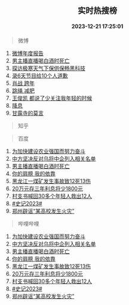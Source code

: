 <div align="center"><h2>实时热搜榜</h2><h4>2023-12-21 17:25:01</h4></div>

> 微博  

1. [微博年度报告](https://s.weibo.com/weibo?q=%E5%BE%AE%E5%8D%9A%E5%B9%B4%E5%BA%A6%E6%8A%A5%E5%91%8A&t=31&band_rank=1&Refer=top)<br />
2. [男主播直播喝白酒时死亡](https://s.weibo.com/weibo?q=%23%E7%94%B7%E4%B8%BB%E6%92%AD%E7%9B%B4%E6%92%AD%E5%96%9D%E7%99%BD%E9%85%92%E6%97%B6%E6%AD%BB%E4%BA%A1%23&t=31&band_rank=2&Refer=top)<br />
3. [探访极寒天气下保供保畅黑科技](https://s.weibo.com/weibo?q=%23%E6%8E%A2%E8%AE%BF%E6%9E%81%E5%AF%92%E5%A4%A9%E6%B0%94%E4%B8%8B%E4%BF%9D%E4%BE%9B%E4%BF%9D%E7%95%85%E9%BB%91%E7%A7%91%E6%8A%80%23&t=31&band_rank=3&Refer=top)<br />
4. [录6天节目给10个人道歉](https://s.weibo.com/weibo?q=%E5%BD%956%E5%A4%A9%E8%8A%82%E7%9B%AE%E7%BB%9910%E4%B8%AA%E4%BA%BA%E9%81%93%E6%AD%89&t=31&band_rank=4&Refer=top)<br />
5. [肖战 跨年](https://s.weibo.com/weibo?q=%E8%82%96%E6%88%98%20%E8%B7%A8%E5%B9%B4&t=31&band_rank=5&Refer=top)<br />
6. [跳绳 减肥](https://s.weibo.com/weibo?q=%E8%B7%B3%E7%BB%B3%20%E5%87%8F%E8%82%A5&t=31&band_rank=6&Refer=top)<br />
7. [王俊凯 都说了少关注我年轻的时候](https://s.weibo.com/weibo?q=%E7%8E%8B%E4%BF%8A%E5%87%AF%20%E9%83%BD%E8%AF%B4%E4%BA%86%E5%B0%91%E5%85%B3%E6%B3%A8%E6%88%91%E5%B9%B4%E8%BD%BB%E7%9A%84%E6%97%B6%E5%80%99&t=31&band_rank=7&Refer=top)<br />
8. [降息](https://s.weibo.com/weibo?q=%E9%99%8D%E6%81%AF&t=31&band_rank=8&Refer=top)<br />
9. [甘露寺的莫言](https://s.weibo.com/weibo?q=%E7%94%98%E9%9C%B2%E5%AF%BA%E7%9A%84%E8%8E%AB%E8%A8%80&t=31&band_rank=9&Refer=top)<br />

> 知乎  


> 百度  

1. [为加快建设农业强国而努力奋斗](https://www.baidu.com/s?wd=%E4%B8%BA%E5%8A%A0%E5%BF%AB%E5%BB%BA%E8%AE%BE%E5%86%9C%E4%B8%9A%E5%BC%BA%E5%9B%BD%E8%80%8C%E5%8A%AA%E5%8A%9B%E5%A5%8B%E6%96%97&sa=fyb_news&rsv_dl=fyb_news)<br />
2. [中方坚决反对乌将中企列入相关名单](https://www.baidu.com/s?wd=%E4%B8%AD%E6%96%B9%E5%9D%9A%E5%86%B3%E5%8F%8D%E5%AF%B9%E4%B9%8C%E5%B0%86%E4%B8%AD%E4%BC%81%E5%88%97%E5%85%A5%E7%9B%B8%E5%85%B3%E5%90%8D%E5%8D%95&sa=fyb_news&rsv_dl=fyb_news)<br />
3. [男主播直播喝白酒时死亡](https://www.baidu.com/s?wd=%E7%94%B7%E4%B8%BB%E6%92%AD%E7%9B%B4%E6%92%AD%E5%96%9D%E7%99%BD%E9%85%92%E6%97%B6%E6%AD%BB%E4%BA%A1&sa=fyb_news&rsv_dl=fyb_news)<br />
4. [你的肩膀 我的依靠](https://www.baidu.com/s?wd=%E4%BD%A0%E7%9A%84%E8%82%A9%E8%86%80+%E6%88%91%E7%9A%84%E4%BE%9D%E9%9D%A0&sa=fyb_news&rsv_dl=fyb_news)<br />
5. [黑龙江一煤矿发生事故致12死13伤](https://www.baidu.com/s?wd=%E9%BB%91%E9%BE%99%E6%B1%9F%E4%B8%80%E7%85%A4%E7%9F%BF%E5%8F%91%E7%94%9F%E4%BA%8B%E6%95%85%E8%87%B412%E6%AD%BB13%E4%BC%A4&sa=fyb_news&rsv_dl=fyb_news)<br />
6. [20万元存三年利息将少1800元](https://www.baidu.com/s?wd=20%E4%B8%87%E5%85%83%E5%AD%98%E4%B8%89%E5%B9%B4%E5%88%A9%E6%81%AF%E5%B0%86%E5%B0%911800%E5%85%83&sa=fyb_news&rsv_dl=fyb_news)<br />
7. [村支书喊回30多个年轻人救出12人](https://www.baidu.com/s?wd=%E6%9D%91%E6%94%AF%E4%B9%A6%E5%96%8A%E5%9B%9E30%E5%A4%9A%E4%B8%AA%E5%B9%B4%E8%BD%BB%E4%BA%BA%E6%95%91%E5%87%BA12%E4%BA%BA&sa=fyb_news&rsv_dl=fyb_news)<br />
8. [#史记2023#](https://www.baidu.com/s?wd=%23%E5%8F%B2%E8%AE%B02023%23&sa=fyb_news&rsv_dl=fyb_news)<br />
9. [郑州辟谣“某高校发生火灾”](https://www.baidu.com/s?wd=%E9%83%91%E5%B7%9E%E8%BE%9F%E8%B0%A3%E2%80%9C%E6%9F%90%E9%AB%98%E6%A0%A1%E5%8F%91%E7%94%9F%E7%81%AB%E7%81%BE%E2%80%9D&sa=fyb_news&rsv_dl=fyb_news)<br />

> 哔哩哔哩  

1. [为加快建设农业强国而努力奋斗](https://www.baidu.com/s?wd=%E4%B8%BA%E5%8A%A0%E5%BF%AB%E5%BB%BA%E8%AE%BE%E5%86%9C%E4%B8%9A%E5%BC%BA%E5%9B%BD%E8%80%8C%E5%8A%AA%E5%8A%9B%E5%A5%8B%E6%96%97&sa=fyb_news&rsv_dl=fyb_news)<br />
2. [中方坚决反对乌将中企列入相关名单](https://www.baidu.com/s?wd=%E4%B8%AD%E6%96%B9%E5%9D%9A%E5%86%B3%E5%8F%8D%E5%AF%B9%E4%B9%8C%E5%B0%86%E4%B8%AD%E4%BC%81%E5%88%97%E5%85%A5%E7%9B%B8%E5%85%B3%E5%90%8D%E5%8D%95&sa=fyb_news&rsv_dl=fyb_news)<br />
3. [男主播直播喝白酒时死亡](https://www.baidu.com/s?wd=%E7%94%B7%E4%B8%BB%E6%92%AD%E7%9B%B4%E6%92%AD%E5%96%9D%E7%99%BD%E9%85%92%E6%97%B6%E6%AD%BB%E4%BA%A1&sa=fyb_news&rsv_dl=fyb_news)<br />
4. [你的肩膀 我的依靠](https://www.baidu.com/s?wd=%E4%BD%A0%E7%9A%84%E8%82%A9%E8%86%80+%E6%88%91%E7%9A%84%E4%BE%9D%E9%9D%A0&sa=fyb_news&rsv_dl=fyb_news)<br />
5. [黑龙江一煤矿发生事故致12死13伤](https://www.baidu.com/s?wd=%E9%BB%91%E9%BE%99%E6%B1%9F%E4%B8%80%E7%85%A4%E7%9F%BF%E5%8F%91%E7%94%9F%E4%BA%8B%E6%95%85%E8%87%B412%E6%AD%BB13%E4%BC%A4&sa=fyb_news&rsv_dl=fyb_news)<br />
6. [20万元存三年利息将少1800元](https://www.baidu.com/s?wd=20%E4%B8%87%E5%85%83%E5%AD%98%E4%B8%89%E5%B9%B4%E5%88%A9%E6%81%AF%E5%B0%86%E5%B0%911800%E5%85%83&sa=fyb_news&rsv_dl=fyb_news)<br />
7. [村支书喊回30多个年轻人救出12人](https://www.baidu.com/s?wd=%E6%9D%91%E6%94%AF%E4%B9%A6%E5%96%8A%E5%9B%9E30%E5%A4%9A%E4%B8%AA%E5%B9%B4%E8%BD%BB%E4%BA%BA%E6%95%91%E5%87%BA12%E4%BA%BA&sa=fyb_news&rsv_dl=fyb_news)<br />
8. [#史记2023#](https://www.baidu.com/s?wd=%23%E5%8F%B2%E8%AE%B02023%23&sa=fyb_news&rsv_dl=fyb_news)<br />
9. [郑州辟谣“某高校发生火灾”](https://www.baidu.com/s?wd=%E9%83%91%E5%B7%9E%E8%BE%9F%E8%B0%A3%E2%80%9C%E6%9F%90%E9%AB%98%E6%A0%A1%E5%8F%91%E7%94%9F%E7%81%AB%E7%81%BE%E2%80%9D&sa=fyb_news&rsv_dl=fyb_news)<br />
